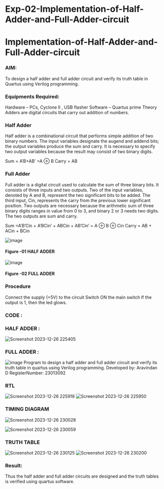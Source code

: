 # Exp-02-Implementation-of-Half-Adder-and-Full-Adder-circuit

# Implementation-of-Half-Adder-and-Full-Adder-circuit
### AIM:
To design a half adder and full adder circuit and verify its truth table in Quartus using Verilog programming.

### Equipments Required:
Hardware – PCs, Cyclone II , USB flasher
Software – Quartus prime
Theory
Adders are digital circuits that carry out addition of numbers.

### Half Adder
Half adder is a combinational circuit that performs simple addition of two binary numbers. The input variables designate the augend and addend bits; the output variables produce the sum and carry. It is necessary to specify two output variables because the result may consist of two binary digits.

Sum = A’B+AB’ =A ⊕ B Carry = AB

### Full Adder
Full adder is a digital circuit used to calculate the sum of three binary bits. It consists of three inputs and two outputs. Two of the input variables, denoted by A and B, represent the two significant bits to be added. The third input, Cin, represents the carry from the previous lower significant position. Two outputs are necessary because the arithmetic sum of three binary digits ranges in value from 0 to 3, and binary 2 or 3 needs two digits. The two outputs are sum and carry.

Sum =A’B’Cin + A’BCin’ + ABCin + AB’Cin’ = A ⊕ B ⊕ Cin Carry = AB + ACin + BCin

 ![image](https://user-images.githubusercontent.com/36288975/163552156-a13e5a56-c638-4110-97d9-8896907c8d25.png)

#### Figure -01 HALF ADDER 


![image](https://user-images.githubusercontent.com/36288975/163552057-b3547877-6d07-45b4-b7e0-bcfebfad9e1d.png)

#### Figure -02 FULL ADDER 

### Procedure

Connect the supply (+5V) to the circuit
Switch ON the main switch
If the output is 1, then the led glows.
### CODE :
### HALF ADDER : 
![Screenshot 2023-12-26 225405](https://github.com/Aravindan2006/Exp-03/assets/151760062/1062bbba-e0d2-4394-a259-6f982d346c53)

### FULL ADDER :
![image](https://github.com/Aravindan2006/Exp-03/assets/151760062/0eff2be1-2290-44ff-8cc6-f9ceff4690e4)
Program to design a half adder and full adder circuit and verify its truth table in quartus using Verilog programming.
Developed by: Aravindan D
RegisterNumber: 23013092

### RTL
![Screenshot 2023-12-26 225918](https://github.com/Aravindan2006/Exp-03/assets/151760062/90dc5639-c226-41c2-98eb-79681269b468)
![Screenshot 2023-12-26 225950](https://github.com/Aravindan2006/Exp-03/assets/151760062/955dc32a-570e-48ae-90f0-9e730e68ccc0)

### TIMING DIAGRAM
![Screenshot 2023-12-26 230028](https://github.com/Aravindan2006/Exp-03/assets/151760062/8882c6de-e72f-4784-852b-2fdf94a93d5b)

![Screenshot 2023-12-26 230059](https://github.com/Aravindan2006/Exp-03/assets/151760062/f426eed3-21d2-4feb-b8bb-a3ca42053959)


### TRUTH TABLE 
![Screenshot 2023-12-26 230125](https://github.com/Aravindan2006/Exp-03/assets/151760062/ffd804b8-e45d-4fc2-92c4-e62d6fdc8886)
![Screenshot 2023-12-26 230200](https://github.com/Aravindan2006/Exp-03/assets/151760062/3592b76f-af59-49cc-98d7-97684df1481f)



### Result:
Thus the half adder and full adder circuits are designed and the truth tables is verified using quartus software.
